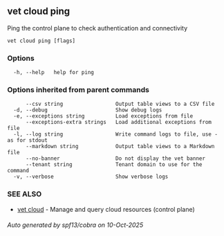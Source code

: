 ## vet cloud ping

Ping the control plane to check authentication and connectivity

```
vet cloud ping [flags]
```

### Options

```
  -h, --help   help for ping
```

### Options inherited from parent commands

```
      --csv string                 Output table views to a CSV file
  -d, --debug                      Show debug logs
  -e, --exceptions string          Load exceptions from file
      --exceptions-extra strings   Load additional exceptions from file
  -l, --log string                 Write command logs to file, use - as for stdout
      --markdown string            Output table views to a Markdown file
      --no-banner                  Do not display the vet banner
      --tenant string              Tenant domain to use for the command
  -v, --verbose                    Show verbose logs
```

### SEE ALSO

* [vet cloud](vet_cloud.md)	 - Manage and query cloud resources (control plane)

###### Auto generated by spf13/cobra on 10-Oct-2025
